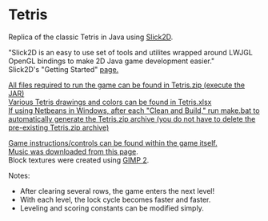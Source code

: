 Tetris
======

Replica of the classic Tetris in Java using <a href="http://slick.ninjacave.com/">Slick2D</a>.<br />

"Slick2D is an easy to use set of tools and utilites wrapped around LWJGL OpenGL bindings to make 2D Java game development easier."<br />
Slick2D's "Getting Started" <a href="http://slick.ninjacave.com/wiki/index.php?title=Setting_up_Slick2D_with_NetBeansIDE">page.

All files required to run the game can be found in Tetris.zip (execute the JAR)<br />
Various Tetris drawings and colors can be found in Tetris.xlsx<br />
If using Netbeans in Windows, after each "Clean and Build," run make.bat to automatically generate the Tetris.zip archive (you do not have to delete the pre-existing Tetris.zip archive)

Game instructions/controls can be found within the game itself.<br />
Music was downloaded from <a href="https://archive.org/details/TetrisThemeMusic">this page</a>.<br />
Block textures were created using <a href="http://www.gimp.org/">GIMP 2</a>.

Notes:
- After clearing several rows, the game enters the next level!
- With each level, the lock cycle becomes faster and faster.
- Leveling and scoring constants can be modified simply.
